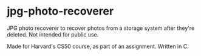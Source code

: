 # jpg-photo-recoverer
JPG photo recoverer to recover photos from a storage system after they're deleted. Not intended for public use. 

Made for Harvard's CS50 course, as part of an assignment. Written in C.
